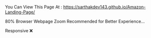 You Can View This Page At : https://sarthakdev143.github.io/Amazon-Landing-Page/

80% Browser Webpage Zoom Recommended for Better Experience...

Responsive ❌
